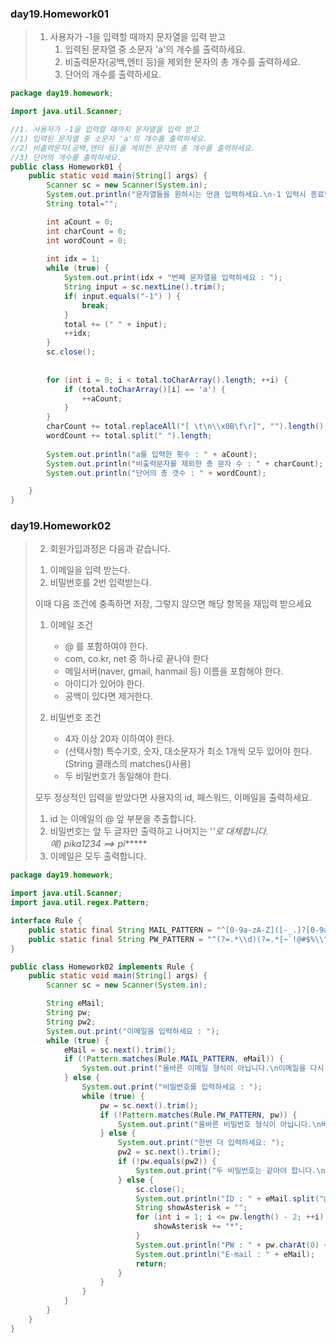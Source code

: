 ### day19.Homework01
> 1. 사용자가 -1을 입력할 때까지 문자열을 입력 받고   
>     1) 입력된 문자열 중 소문자 'a'의 개수를 출력하세요.   
>     2) 비출력문자(공백,엔터 등)을 제외한 문자의 총 개수를 출력하세요.   
>     3) 단어의 개수를 출력하세요.   

```java
package day19.homework;

import java.util.Scanner;

//1. 사용자가 -1을 입력할 때까지 문자열을 입력 받고
//1) 입력된 문자열 중 소문자 'a'의 개수를 출력하세요.
//2) 비출력문자(공백,엔터 등)을 제외한 문자의 총 개수를 출력하세요.
//3) 단어의 개수를 출력하세요.
public class Homework01 {
	public static void main(String[] args) {
		Scanner sc = new Scanner(System.in);
		System.out.println("문자열들을 원하시는 만큼 입력하세요.\n-1 입력시 종료합니다.");
		String total="";

		int aCount = 0;
		int charCount = 0;
		int wordCount = 0;
		
		int idx = 1;
		while (true) {
			System.out.print(idx + "번째 문자열을 입력하세요 : ");
			String input = sc.nextLine().trim();
			if( input.equals("-1") ) {
				break;
			}
			total += (" " + input);
			++idx;
		}
		sc.close();
		
		
		for (int i = 0; i < total.toCharArray().length; ++i) {
			if (total.toCharArray()[i] == 'a') {
				++aCount;
			}
		}
		charCount += total.replaceAll("[ \t\n\\x0B\f\r]", "").length();
		wordCount += total.split(" ").length;
				
		System.out.println("a를 입력한 횟수 : " + aCount);
		System.out.println("비출력문자를 제외한 총 문자 수 : " + charCount);
		System.out.println("단어의 총 갯수 : " + wordCount);

	}
}

```
### day19.Homework02
> 2. 회원가입과정은 다음과 같습니다.   
> 	1) 이메일을 입력 받는다.   
> 	2) 비밀번호를 2번 입력받는다.   
> 	   
>    이때 다음 조건에 충족하면 저장, 그렇지 않으면 해당 항목을 재입력 받으세요   
>  	1) 이메일 조건      
> 		- @ 를 포함하여야 한다.   
> 		- com, co.kr, net 중 하나로 끝나야 한다   
> 		- 메일서버(naver, gmail, hanmail 등) 이름을 포함해야 한다.   
> 		- 아이디가 있어야 한다.   
> 		- 공백이 있다면 제거한다.   
> 		   
> 	2) 비밀번호 조건   
> 		- 4자 이상 20자 이하여야 한다.   
> 		- (선택사항) 특수기호, 숫자, 대소문자가 최소 1개씩 모두 있어야 한다. (String 클래스의 matches()사용)   
> 		- 두 비밀번호가 동일해야 한다.   
>    
>   모두 정상적인 입력을 받았다면 사용자의 id, 패스워드, 이메일을 출력하세요.   
> 	1) id 는 이메일의 @ 앞 부분을 추출합니다.   
> 	2) 비밀번호는 앞 두 글자만 출력하고 나머지는 '*'로 대체합니다.   
> 		예) pika1234 ==> pi******   
> 	3) 이메일은 모두 출력합니다.   

```java
package day19.homework;

import java.util.Scanner;
import java.util.regex.Pattern;

interface Rule {
	public static final String MAIL_PATTERN = "^[0-9a-zA-Z]([-_.]?[0-9a-zA-Z])*@[0-9a-zA-Z]([-_.]?[0-9a-zA-Z])*.[a-zA-Z]{2,3}$";
	public static final String PW_PATTERN = "^(?=.*\\d)(?=.*[~`!@#$%\\^&*()-])(?=.*[a-z])(?=.*[A-Z]).{4,20}$";
}

public class Homework02 implements Rule {
	public static void main(String[] args) {
		Scanner sc = new Scanner(System.in);

		String eMail;
		String pw;
		String pw2;
		System.out.print("이메일을 입력하세요 : ");
		while (true) {
			eMail = sc.next().trim();
			if (!Pattern.matches(Rule.MAIL_PATTERN, eMail)) {
				System.out.print("올바른 이메일 형식이 아닙니다.\n이메일을 다시 입력하세요 : ");
			} else {
				System.out.print("비밀번호를 입력하세요 : ");
				while (true) {
					pw = sc.next().trim();
					if (!Pattern.matches(Rule.PW_PATTERN, pw)) {
						System.out.print("올바른 비밀번호 형식이 아닙니다.\n비밀번호를 다시 입력하세요 : ");
					} else {
						System.out.print("한번 더 입력하세요: ");
						pw2 = sc.next().trim();
						if (!pw.equals(pw2)) {
							System.out.print("두 비밀번호는 같아야 합니다.\n비밀번호를 다시 입력하세요 : ");
						} else {
							sc.close();
							System.out.println("ID : " + eMail.split("@")[0]);
							String showAsterisk = "";
							for (int i = 1; i <= pw.length() - 2; ++i) {
								showAsterisk += "*";
							}
							System.out.println("PW : " + pw.charAt(0) + pw.charAt(1) + showAsterisk);
							System.out.println("E-mail : " + eMail);
							return;
						}
					}
				}
			}
		}
	}
}
```



